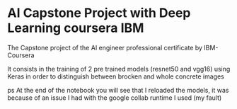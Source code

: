 # AI Capstone Project with Deep Learning coursera IBM

The Capstone project of the AI engineer professional certificate by IBM-Coursera

It consists in the training of 2 pre trained models (resnet50 and vgg16) using Keras in order to distinguish between brocken and whole concrete images

ps At the end of the notebook you will see that I reloaded the models, it was because of an issue I had with the google collab runtime I used (my fault)

